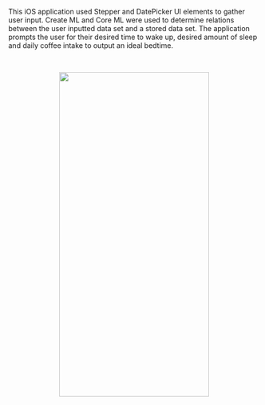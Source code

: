This iOS application used Stepper and DatePicker UI elements to gather user input. Create ML and Core ML were used to determine relations between the user inputted data set and a stored data set. The application prompts the user for their desired time to wake up, desired amount of sleep and daily coffee intake to output an ideal bedtime.

</br>

<p align="center">
  <img width="300" height="650" src="https://user-images.githubusercontent.com/96327833/147803802-d5d95a5a-6f98-47aa-bc1e-16abb3030120.gif">
</p>
